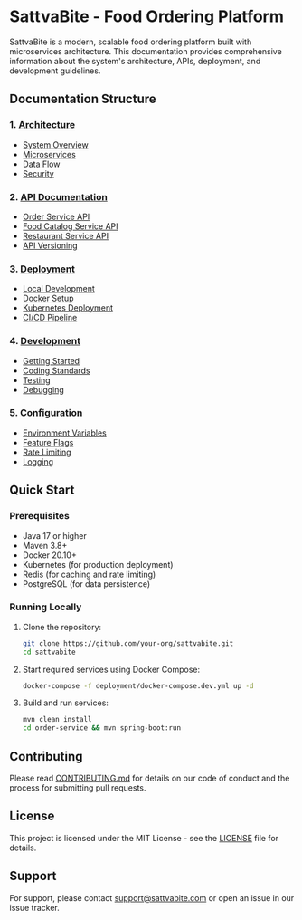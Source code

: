 # SattvaBite - Food Ordering Platform

SattvaBite is a modern, scalable food ordering platform built with microservices architecture. This documentation provides comprehensive information about the system's architecture, APIs, deployment, and development guidelines.

## Documentation Structure

### 1. [Architecture](architecture/README.md)
- [System Overview](architecture/system-overview.md)
- [Microservices](architecture/microservices.md)
- [Data Flow](architecture/data-flow.md)
- [Security](architecture/security.md)

### 2. [API Documentation](api/README.md)
- [Order Service API](api/order-service.md)
- [Food Catalog Service API](api/food-catalog-service.md)
- [Restaurant Service API](api/restaurant-service.md)
- [API Versioning](api/versioning.md)

### 3. [Deployment](deployment/README.md)
- [Local Development](deployment/local-development.md)
- [Docker Setup](deployment/docker.md)
- [Kubernetes Deployment](deployment/kubernetes.md)
- [CI/CD Pipeline](deployment/ci-cd.md)

### 4. [Development](development/README.md)
- [Getting Started](development/getting-started.md)
- [Coding Standards](development/coding-standards.md)
- [Testing](development/testing.md)
- [Debugging](development/debugging.md)

### 5. [Configuration](configuration/README.md)
- [Environment Variables](configuration/environment-variables.md)
- [Feature Flags](configuration/feature-flags.md)
- [Rate Limiting](configuration/rate-limiting.md)
- [Logging](configuration/logging.md)

## Quick Start

### Prerequisites
- Java 17 or higher
- Maven 3.8+
- Docker 20.10+
- Kubernetes (for production deployment)
- Redis (for caching and rate limiting)
- PostgreSQL (for data persistence)

### Running Locally

1. Clone the repository:
   ```bash
   git clone https://github.com/your-org/sattvabite.git
   cd sattvabite
   ```

2. Start required services using Docker Compose:
   ```bash
   docker-compose -f deployment/docker-compose.dev.yml up -d
   ```

3. Build and run services:
   ```bash
   mvn clean install
   cd order-service && mvn spring-boot:run
   ```

## Contributing

Please read [CONTRIBUTING.md](CONTRIBUTING.md) for details on our code of conduct and the process for submitting pull requests.

## License

This project is licensed under the MIT License - see the [LICENSE](LICENSE) file for details.

## Support

For support, please contact support@sattvabite.com or open an issue in our issue tracker.
